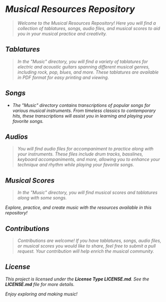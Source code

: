 <!-- Autor: Daniel Benjamin Perez Morales -->
<!-- GitHub: https://github.com/DanielBenjaminPerezMoralesDev13 -->
<!-- GitLab: https://gitlab.com/DanielBenjaminPerezMoralesDev13 -->
<!-- Correo electrónico: danielperezdev@proton.me -->
# ***Musical Resources Repository***

> *Welcome to the Musical Resources Repository! Here you will find a collection of tablatures, songs, audio files, and musical scores to aid you in your musical practice and creativity.*

## ***Tablatures***

> *In the "Music" directory, you will find a variety of tablatures for electric and acoustic guitars spanning different musical genres, including rock, pop, blues, and more. These tablatures are available in PDF format for easy printing and viewing.*

## ***Songs***

- *The "Music" directory contains transcriptions of popular songs for various musical instruments. From timeless classics to contemporary hits, these transcriptions will assist you in learning and playing your favorite songs.*

## ***Audios***

> *You will find audio files for accompaniment to practice along with your instruments. These files include drum tracks, basslines, keyboard accompaniments, and more, allowing you to enhance your technique and rhythm while playing your favorite songs.*

## ***Musical Scores***

> *In the "Music" directory, you will find musical scores and tablatures along with some songs.*

*Explore, practice, and create music with the resources available in this repository!*

## ***Contributions***

> *Contributions are welcome! If you have tablatures, songs, audio files, or musical scores you would like to share, feel free to submit a pull request. Your contribution will help enrich the musical community.*

## ***License***

*This project is licensed under the **License Type LICENSE.md**. See the **LICENSE.md** file for more details.*

*Enjoy exploring and making music!*
